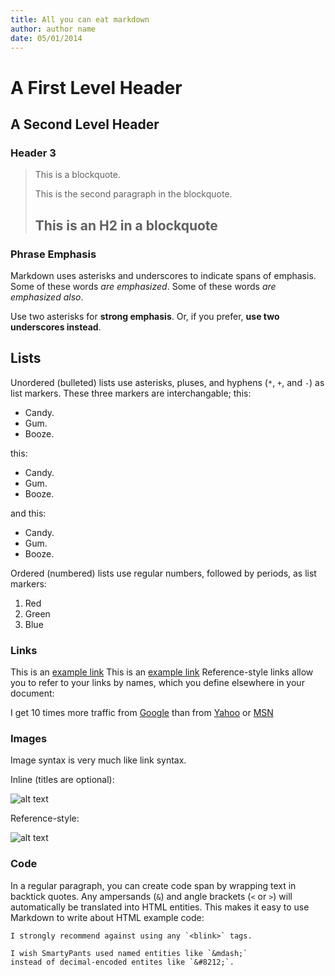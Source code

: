 ```yaml
---
title: All you can eat markdown
author: author name
date: 05/01/2014
---
```



A First Level Header
====================
    
A Second Level Header
---------------------

### Header 3

> This is a blockquote.
> 
> This is the second paragraph in the blockquote.
>
> ## This is an H2 in a blockquote

### Phrase Emphasis ###

Markdown uses asterisks and underscores to indicate spans of emphasis.
Some of these words *are emphasized*.
Some of these words _are emphasized also_.
    
Use two asterisks for **strong emphasis**.
Or, if you prefer, __use two underscores instead__.

## Lists ##

Unordered (bulleted) lists use asterisks, pluses, and hyphens (`*`,
`+`, and `-`) as list markers. These three markers are
interchangable; this:

*   Candy.
*   Gum.
*   Booze.

this:

+   Candy.
+   Gum.
+   Booze.

and this:

-   Candy.
-   Gum.
-   Booze.


Ordered (numbered) lists use regular numbers, followed by periods, as
list markers:

1.  Red
2.  Green
3.  Blue

### Links ###

This is an [example link](http://example.com/)
This is an [example link](http://example.com/ "With a Title") Reference-style links allow you to refer to your links by names, which
you define elsewhere in your document:

I get 10 times more traffic from [Google][1] than from [Yahoo][2] or [MSN][3]

[1]: http://google.com/        "Google"
[2]: http://search.yahoo.com/  "Yahoo Search"
[3]: http://search.msn.com/    "MSN Search"

### Images ###

Image syntax is very much like link syntax.

Inline (titles are optional):

![alt text](images/img.jpg "Title")

Reference-style:

![alt text][id]

[id]: /images/img.jpg "Title"

### Code ###

In a regular paragraph, you can create code span by wrapping text in
backtick quotes. Any ampersands (`&`) and angle brackets (`<` or
`>`) will automatically be translated into HTML entities. This makes
it easy to use Markdown to write about HTML example code:

    I strongly recommend against using any `<blink>` tags.

    I wish SmartyPants used named entities like `&mdash;`
    instead of decimal-encoded entites like `&#8212;`.

